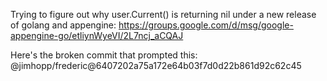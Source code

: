 Trying to figure out why user.Current() is returning nil under a new release of golang and appengine: https://groups.google.com/d/msg/google-appengine-go/etliynWyeVI/2L7ncj_aCQAJ

Here's the broken commit that prompted this: @jimhopp/frederic@6407202a75a172e64b03f7d0d22b861d92c62c45
